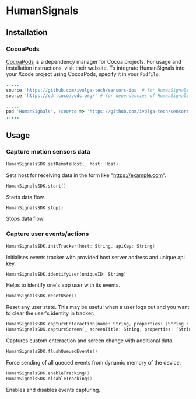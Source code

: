 # HumanSignals

## Installation

### CocoaPods

[CocoaPods](https://cocoapods.org) is a dependency manager for Cocoa projects. For usage and installation instructions, visit their website. To integrate HumanSignals into your Xcode project using CocoaPods, specify it in your `Podfile`:

```ruby
.....
source 'https://github.com/ivolga-tech/sensors-ios' # for HumanSignals
source 'https://cdn.cocoapods.org/' # for dependencies of HumanSignals

.....
pod 'HumanSignals', :source => 'https://github.com/ivolga-tech/sensors-ios'
.....
```
## Usage

### Capture motion sensors data

```swift
HumanSignalsSDK.setRemoteHost(_ host: Host)
```
Sets host for receiving data in the form like "https://example.com".

```swift
HumanSignalsSDK.start()
```
Starts data flow.

```swift
HumanSignalsSDK.stop()
```
Stops data flow.

### Capture user events/actions

```swift
HumanSignalsSDK.initTracker(host: String, apiKey: String)
```
Initialises events tracker with provided host server address and unique api key.

```swift
HumanSignalsSDK.identifyUser(uniqueID: String)
```
Helps to identify one's app user with its events.

```swift
HumanSignalsSDK.resetUser()
```
Reset any user state.
This may be useful when a user logs out and you want to clear the user's identity in tracker.

```swift
HumanSignalsSDK.captureEnteraction(name: String, properties: [String : Any]? = nil)
HumanSignalsSDK.captureScreen(_ screenTitle: String, properties: [String : Any]? = nil)
```
Captures custom enteraction and screen change with additional data.

```swift
HumanSignalsSDK.flushQueuedEvents()
```
Force sending of all queued events from dynamic memory of the device.

```swift
HumanSignalsSDK.enableTracking()
HumanSignalsSDK.disableTracking()
```
Enables and disables events capturing.
